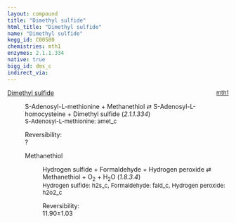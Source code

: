 ```yaml
---
layout: compound
title: "Dimethyl sulfide"
html_title: "Dimethyl sulfide"
name: "Dimethyl sulfide"
kegg_id: C00580
chemistries: mth1
enzymes: 2.1.1.334
native: true
bigg_id: dms_c
indirect_via:
---
```

<dl><dt class='rs-product'><a href='{{ site.url }}{{ site.baseurl }}/compounds/C00580' class='link-dark' data-bs-toggle='tooltip' data-bs-html='true' data-bs-title='KEGG: C00580'>Dimethyl sulfide</a><span style='float: right; max-width: 40%'><a href='{{ site.url }}{{ site.baseurl }}/chemistries/mth1' class='link-dark opacity-50' style='font-size: small; word-wrap: anywhere;'>mth1</a></span></dt><dd><p>S-Adenosyl-L-methionine + Methanethiol &#8644; S-Adenosyl-L-homocysteine + Dimethyl sulfide (<i>2.1.1.334</i>)<br /><span style='font-size: small;'><span data-bs-toggle='tooltip' data-bs-html='true' data-bs-title='KEGG: C00019'>S-Adenosyl-L-methionine</span>: amet_c</span><br /><div class="reversibility_info">Reversibility: <div class="progress"><div class="progress-bar bg-light" role="progressbar" style="width: 100%" aria-valuenow="0" aria-valuemin="0" aria-valuemax="100"></div></div><span>?</span><div class="progress"><div class="progress-bar bg-light" role="progressbar" style="width: 100%" aria-valuenow="0" aria-valuemin="0" aria-valuemax="10"></div></div></div></p><dl><dt><span data-bs-toggle='tooltip' data-bs-html='true' data-bs-title='KEGG: C00409'>Methanethiol</span><span style='float: right; max-width: 40%'><a href='{{ site.url }}{{ site.baseurl }}/chemistries/None' class='link-dark opacity-50' style='font-size: small; word-wrap: anywhere;'></a></span></dt><dd><p>Hydrogen sulfide + Formaldehyde + Hydrogen peroxide &#8644; Methanethiol + O<sub>2</sub> + H<sub>2</sub>O (<i>1.8.3.4</i>)<br /><span style='font-size: small;'><span data-bs-toggle='tooltip' data-bs-html='true' data-bs-title='KEGG: C00283'>Hydrogen sulfide</span>: h2s_c, <span data-bs-toggle='tooltip' data-bs-html='true' data-bs-title='KEGG: C00067'>Formaldehyde</span>: fald_c, <span data-bs-toggle='tooltip' data-bs-html='true' data-bs-title='KEGG: C00027'>Hydrogen peroxide</span>: h2o2_c</span><br /><div class="reversibility_info">Reversibility: <div class="progress"><div class="progress-bar bg-success" role="progressbar" style="width: 0%" aria-valuenow="0" aria-valuemin="0" aria-valuemax="100"></div></div><span>11.90&plusmn;1.03</span><div class="progress"><div class="progress-bar bg-danger" role="progressbar" style="width: 118.98%" aria-valuenow="11.897866513516096" aria-valuemin="0" aria-valuemax="10"></div></div></div></p><dl></dl></dd></dl></dd></dl>
